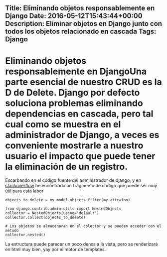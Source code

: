 Title: Eliminando objetos responsablemente en Django
Date: 2016-05-12T15:43:44+00:00
Description: Eliminar objetos en Django junto con todos los objetos relacionado en cascada
Tags: Django
---
# Eliminando objetos responsablemente en DjangoUna parte esencial de nuestro CRUD es la D de Delete. Django por defecto soluciona problemas eliminando dependencias en cascada, pero tal cual como se muestra en el administrador de Django, a veces es conveniente mostrarle a nuestro usuario el impacto que puede tener la eliminación de un registro.

Escarbando en el código fuente del administrador de django, y en [stackoverflow](http://stackoverflow.com/questions/12158714/how-to-show-related-items-using-deleteview-in-django) he encontrado un fragmento de código que puede ser muy útil para esta labor

```
objects_to_delete = my_model.objects.filter(my_attr=foo)

from django.contrib.admin.utils import NestedObjects
collector = NestedObjects(using='default')
collector.collect(objects_to_delete)

# Los objetos se almacenaran en el colector y se pueden acceder con el método
collector.nested()
```

La estructura puede parecer un poco densa a la vista, pero se renderizará en html muy bien, yay por el motor de templates.